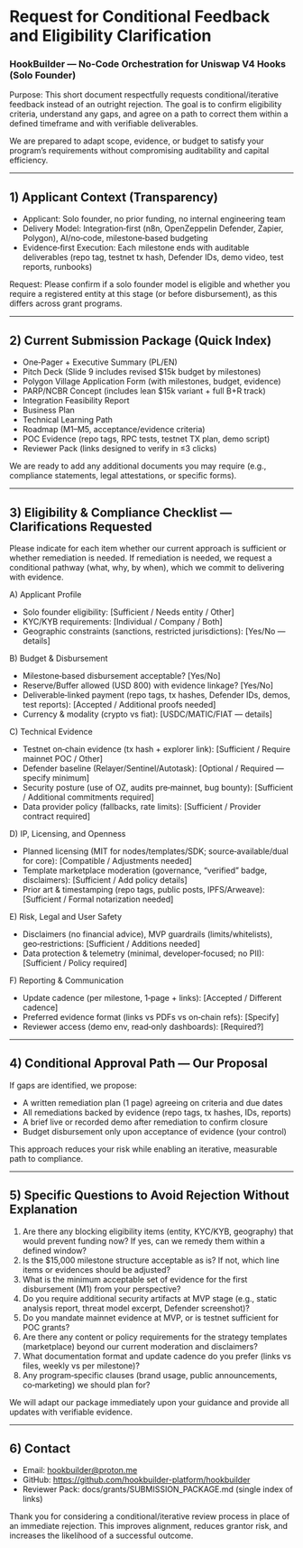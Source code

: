 # Request for Conditional Feedback and Eligibility Clarification
### HookBuilder — No‑Code Orchestration for Uniswap V4 Hooks (Solo Founder)

Purpose: This short document respectfully requests conditional/iterative feedback instead of an outright rejection. The goal is to confirm eligibility criteria, understand any gaps, and agree on a path to correct them within a defined timeframe and with verifiable deliverables.

We are prepared to adapt scope, evidence, or budget to satisfy your program’s requirements without compromising auditability and capital efficiency.

---

## 1) Applicant Context (Transparency)
- Applicant: Solo founder, no prior funding, no internal engineering team
- Delivery Model: Integration‑first (n8n, OpenZeppelin Defender, Zapier, Polygon), AI/no‑code, milestone‑based budgeting
- Evidence‑first Execution: Each milestone ends with auditable deliverables (repo tag, testnet tx hash, Defender IDs, demo video, test reports, runbooks)

Request: Please confirm if a solo founder model is eligible and whether you require a registered entity at this stage (or before disbursement), as this differs across grant programs.

---

## 2) Current Submission Package (Quick Index)
- One‑Pager + Executive Summary (PL/EN)
- Pitch Deck (Slide 9 includes revised $15k budget by milestones)
- Polygon Village Application Form (with milestones, budget, evidence)
- PARP/NCBR Concept (includes lean $15k variant + full B+R track)
- Integration Feasibility Report
- Business Plan
- Technical Learning Path
- Roadmap (M1–M5, acceptance/evidence criteria)
- POC Evidence (repo tags, RPC tests, testnet TX plan, demo script)
- Reviewer Pack (links designed to verify in ≤3 clicks)

We are ready to add any additional documents you may require (e.g., compliance statements, legal attestations, or specific forms).

---

## 3) Eligibility & Compliance Checklist — Clarifications Requested
Please indicate for each item whether our current approach is sufficient or whether remediation is needed. If remediation is needed, we request a conditional pathway (what, why, by when), which we commit to delivering with evidence.

A) Applicant Profile
- Solo founder eligibility: [Sufficient / Needs entity / Other]
- KYC/KYB requirements: [Individual / Company / Both]
- Geographic constraints (sanctions, restricted jurisdictions): [Yes/No — details]

B) Budget & Disbursement
- Milestone‑based disbursement acceptable? [Yes/No] 
- Reserve/Buffer allowed (USD 800) with evidence linkage? [Yes/No]
- Deliverable‑linked payment (repo tags, tx hashes, Defender IDs, demos, test reports): [Accepted / Additional proofs needed]
- Currency & modality (crypto vs fiat): [USDC/MATIC/FIAT — details]

C) Technical Evidence
- Testnet on‑chain evidence (tx hash + explorer link): [Sufficient / Require mainnet POC / Other]
- Defender baseline (Relayer/Sentinel/Autotask): [Optional / Required — specify minimum]
- Security posture (use of OZ, audits pre‑mainnet, bug bounty): [Sufficient / Additional commitments required]
- Data provider policy (fallbacks, rate limits): [Sufficient / Provider contract required]

D) IP, Licensing, and Openness
- Planned licensing (MIT for nodes/templates/SDK; source‑available/dual for core): [Compatible / Adjustments needed]
- Template marketplace moderation (governance, “verified” badge, disclaimers): [Sufficient / Add policy details]
- Prior art & timestamping (repo tags, public posts, IPFS/Arweave): [Sufficient / Formal notarization needed]

E) Risk, Legal and User Safety
- Disclaimers (no financial advice), MVP guardrails (limits/whitelists), geo‑restrictions: [Sufficient / Additions needed]
- Data protection & telemetry (minimal, developer‑focused; no PII): [Sufficient / Policy required]

F) Reporting & Communication
- Update cadence (per milestone, 1‑page + links): [Accepted / Different cadence]
- Preferred evidence format (links vs PDFs vs on‑chain refs): [Specify]
- Reviewer access (demo env, read‑only dashboards): [Required?]

---

## 4) Conditional Approval Path — Our Proposal
If gaps are identified, we propose:
- A written remediation plan (1 page) agreeing on criteria and due dates
- All remediations backed by evidence (repo tags, tx hashes, IDs, reports)
- A brief live or recorded demo after remediation to confirm closure
- Budget disbursement only upon acceptance of evidence (your control)

This approach reduces your risk while enabling an iterative, measurable path to compliance.

---

## 5) Specific Questions to Avoid Rejection Without Explanation
1) Are there any blocking eligibility items (entity, KYC/KYB, geography) that would prevent funding now? If yes, can we remedy them within a defined window?
2) Is the $15,000 milestone structure acceptable as is? If not, which line items or evidences should be adjusted?
3) What is the minimum acceptable set of evidence for the first disbursement (M1) from your perspective?
4) Do you require additional security artifacts at MVP stage (e.g., static analysis report, threat model excerpt, Defender screenshot)?
5) Do you mandate mainnet evidence at MVP, or is testnet sufficient for POC grants?
6) Are there any content or policy requirements for the strategy templates (marketplace) beyond our current moderation and disclaimers?
7) What documentation format and update cadence do you prefer (links vs files, weekly vs per milestone)?
8) Any program‑specific clauses (brand usage, public announcements, co‑marketing) we should plan for?

We will adapt our package immediately upon your guidance and provide all updates with verifiable evidence.

---

## 6) Contact
- Email: hookbuilder@proton.me
- GitHub: https://github.com/hookbuilder-platform/hookbuilder
- Reviewer Pack: docs/grants/SUBMISSION_PACKAGE.md (single index of links)

Thank you for considering a conditional/iterative review process in place of an immediate rejection. This improves alignment, reduces grantor risk, and increases the likelihood of a successful outcome.
